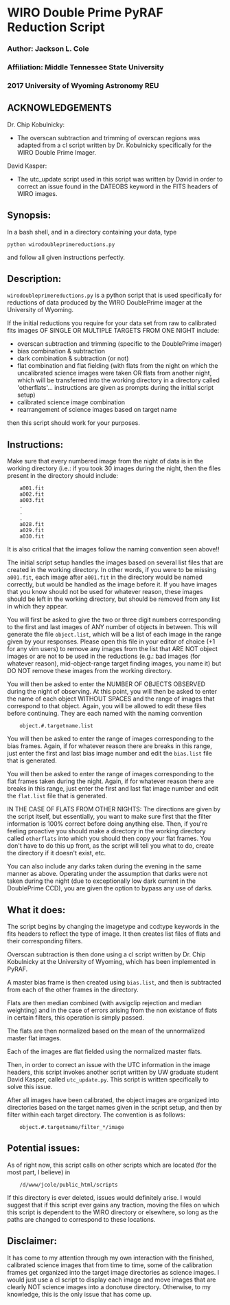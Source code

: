 # WIRO Double Prime PyRAF Reduction Script

### Author: Jackson L. Cole
### Affiliation: Middle Tennessee State University
### 2017 University of Wyoming Astronomy REU

## ACKNOWLEDGEMENTS

Dr. Chip Kobulnicky:
- The overscan subtraction and trimming of overscan regions was adapted from a cl script written by Dr. Kobulnicky specifically for the WIRO Double Prime Imager.

David Kasper:
- The utc_update script used in this script was written by David in order to correct an issue found in the DATEOBS keyword in the FITS headers of WIRO images.

## Synopsis:
In a bash shell, and in a directory containing your
data, type

	python wirodoubleprimereductions.py

and follow all given instructions perfectly.

## Description:
`wirodoubleprimereductions.py` is a python script that
is used specifically for reductions of data produced
by the WIRO DoublePrime imager at the University of
Wyoming.

If the initial reductions you require for your data set
from raw to calibrated fits images OF SINGLE OR MULTIPLE
TARGETS FROM ONE NIGHT include:

- overscan subtraction and trimming (specific to the
DoublePrime imager)
- bias combination & subtraction
- dark combination & subtraction (or not)
- flat combination and flat fielding (with flats from
the night on which the uncalibrated science images
were taken OR flats from another night, which will be
transferred into the working directory in a directory
called 'otherflats'... instructions are given as
prompts during the initial script setup)
- calibrated science image combination
- rearrangement of science images based on target name

then this script should work for your purposes.

## Instructions:

Make sure that every numbered image from the night of
data is in the working directory (i.e.: if you took 30
images during the night, then the files present in the
directory should include:

		a001.fit
		a002.fit
		a003.fit
		.
		.
		.
		a028.fit
		a029.fit
		a030.fit

It is also critical that the images follow the naming
convention seen above!!

The initial script setup handles the images based on
several list files that are created in the working
directory. In other words, if you were to be missing
`a001.fit`, each image after `a001.fit` in the directory
would be named correctly, but would be handled as the
image before it. If you have images that you know should
not be used for whatever reason, these images should be
left in the working directory, but should be removed from
any list in which they appear.

You will first be asked to give the two or three digit
numbers corresponding to the first and last images of ANY
number of objects in between. This will generate the file
`object.list`, which will be a list of each image in the
range given by your responses. Please open this file in your
editor of choice (+1 for any vim users) to remove any images
from the list that ARE NOT object images or are not to be used
in the reductions (e.g.: bad images (for whatever reason),
mid-object-range target finding images, you name it) but DO
NOT remove these images from the working directory.

You will then be asked to enter the NUMBER OF OBJECTS OBSERVED
during the night of observing. At this point, you will then
be asked to enter the name of each object WITHOUT SPACES and
the range of images that correspond to that object. Again,
you will be allowed to edit these files before continuing.
They are each named with the naming convention

		object.#.targetname.list

You will then be asked to enter the range of images
corresponding to the bias frames. Again, if for whatever reason
there are breaks in this range, just enter the first and
last bias image number and edit the `bias.list` file that
is generated.

You will then be asked to enter the range of images
corresponding to the flat frames taken during the night.
Again, if for whatever reason there are breaks in this range,
just enter the first and last flat image number and edit the
`flat.list` file that is generated.

IN THE CASE OF FLATS FROM OTHER NIGHTS:
The directions are given by the script itself, but essentially,
you want to make sure first that the filter information is 100%
correct before doing anything else. Then, if you're feeling
proactive you should make a directory in the working directory
called `otherflats` into which you should then copy your flat
frames. You don't have to do this up front, as the script will
tell you what to do, create the directory if it doesn't exist,
etc.

You can also include any darks taken during the evening in the
same manner as above. Operating under the assumption that darks
were not taken during the night (due to exceptionally low dark
current in the DoublePrime CCD), you are given the option to
bypass any use of darks.

## What it does:

The script begins by changing the imagetype and ccdtype keywords
in the fits headers to reflect the type of image. It then
creates list files of flats and their corresponding filters.

Overscan subtraction is then done using a cl script written
by Dr. Chip Kobulnicky at the University of Wyoming, which
has been implemented in PyRAF.

A master bias frame is then created using `bias.list`, and then
is subtracted from each of the other frames in the directory.

Flats are then median combined (with avsigclip rejection and
median weighting) and in the case of errors arising from
the non existance of flats in certain filters, this operation
is simply passed.

The flats are then normalized based on the mean of the
unnormalized master flat images.

Each of the images are flat fielded using the normalized
master flats.

Then, in order to correct an issue with the UTC information in
the image headers, this script invokes another script
written by UW graduate student David Kasper, called
`utc_update.py`. This script is written specifically to solve
this issue.

After all images have been calibrated, the object images are
organized into directories based on the target names given in
the script setup, and then by filter within each target
directory. The convention is as follows:

		object.#.targetname/filter_*/image

## Potential issues:

As of right now, this script calls on other scripts which
are located (for the most part, I believe) in

		/d/www/jcole/public_html/scripts

If this directory is ever deleted, issues would definitely arise.
I would suggest that if this script ever gains any traction,
moving the files on which this script is dependent to the WIRO
directory or elsewhere, so long as the paths are changed to
correspond to these locations.

## Disclaimer:

It has come to my attention through my own interaction
with the finished, calibrated science images that from
time to time, some of the calibration frames get
organized into the target image directories as science
images. I would just use a cl script to display each
image and move images that are clearly NOT science images
into a donotuse directory. Otherwise, to my knowledge,
this is the only issue that has come up.

